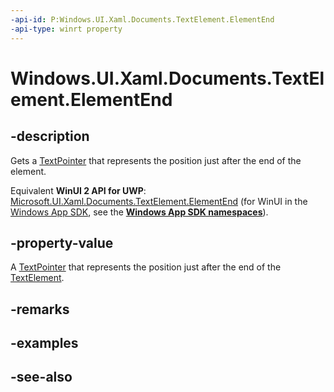 ```yaml
---
-api-id: P:Windows.UI.Xaml.Documents.TextElement.ElementEnd
-api-type: winrt property
---
```


<!-- Property syntax
public Windows.UI.Xaml.Documents.TextPointer ElementEnd { get; }
-->

# Windows.UI.Xaml.Documents.TextElement.ElementEnd

## -description
Gets a [TextPointer](textpointer.md) that represents the position just after the end of the element.

Equivalent **WinUI 2 API for UWP**: [Microsoft.UI.Xaml.Documents.TextElement.ElementEnd](/windows/winui/api/microsoft.ui.xaml.documents.textelement.elementend) (for WinUI in the [Windows App SDK](/windows/apps/windows-app-sdk/), see the **[Windows App SDK namespaces](/windows/windows-app-sdk/api/winrt/)**).

## -property-value
A [TextPointer](textpointer.md) that represents the position just after the end of the [TextElement](textelement.md).

## -remarks

## -examples

## -see-also
